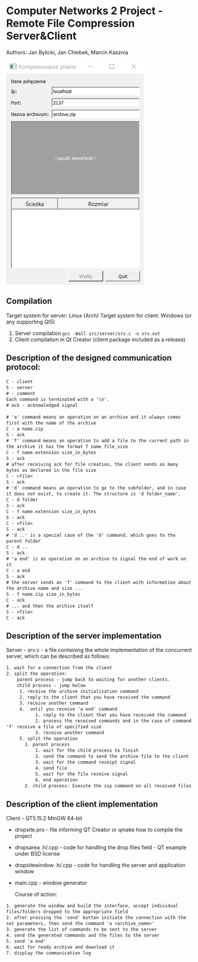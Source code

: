 # Computer Networks 2 Project - Remote File Compression Server&Client

Authors: Jan Bylicki, Jan Chlebek, Marcin Kasznia

![](./GUI.png)

## Compilation

Target system for server: Linux (Arch)
Target system for client: Windows (or any supporting Qt5)

1. Server compilation `gcc -Wall src/server/srv.c -o srv.out`
2. Client compilation in Qt Creator (client package included as a release)

## Description of the designed communication protocol:
```
C - client
S - server
# - comment
Each command is terminated with a '\n'.
# ack - acknowledged signal

# 'a' command means an operation on an archive and it always comes first with the name of the archive
C - a name.zip
S - ack
# 'f' command means an operation to add a file to the current path in the archive it has the format f name file_size
C - f name.extension size_in_bytes
S - ack
# after receiving ack for file creation, the client sends as many bytes as declared in the file size
C - <file>
S - ack
# 'd' command means an operation to go to the subfolder, and in case it does not exist, to create it. The structure is 'd folder_name'.
C - d folder
S - ack
C - f name.extension size_in_bytes
S - ack
C - <file>
S - ack
# 'd ..' is a special case of the 'd' command, which goes to the parent folder
C - d ..
S - ack
# 'a end' is an operation on an archive to signal the end of work on it
C - a end
S - ack
# the server sends an 'f' command to the client with information about the archive name and size ...
S - f name.zip size_in_bytes
C - ack
# ... and then the archive itself
S - <file>
C - ack
```


## Description of the server implementation
Server - srv.c - a file containing the whole implementation of the concurrent server, which can be described as follows:
```
1. wait for a connection from the client
2. split the operation:
    parent process - jump back to waiting for another clients.
    child process - jump below
     1. receive the archive initialisation command
     2. reply to the client that you have received the command
     3. receive another command
     4.  until you receive 'a end' command
           1. reply to the client that you have received the command
           2. process the received commands and in the case of command 'f' receive a file of specified size
           3. receive another command
     5. split the operation
       1. parent process
           1. wait for the child process to finish
           2. send the command to send the archive file to the client
           3. wait for the command receipt signal
           4. send file
           5. wait for the file receive signal
           6. end operation
       2. child process: Execute the zip command on all received files
```
## Description of the client implementation
Client - QT5.15.2 MinGW 64-bit
* dropsite.pro - file informing QT Creator or qmake how to compile the project
* dropsarea .h/.cpp - code for handling the drop files field - QT example under BSD license
* dropsitewindow .h/.cpp - code for handling the server and application window 
* main.cpp - window generator


    Course of action:
```
1. generate the window and build the interface, accept individual files/folders dropped to the appropriate field
2. after pressing the 'send' button initiate the connection with the set parameters, then send the command 'a <archive_name>'
3. generate the list of commands to be sent to the server
4. send the generated commands and the files to the server
5. send 'a end'
6. wait for ready archive and download it
7. display the communication log
```

